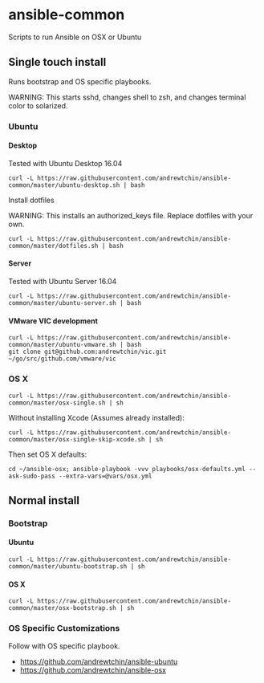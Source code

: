 # ansible-common

Scripts to run Ansible on OSX or Ubuntu

## Single touch install

Runs bootstrap and OS specific playbooks.


WARNING: This starts sshd, changes shell to zsh, and changes terminal color to solarized.

### Ubuntu

#### Desktop

Tested with Ubuntu Desktop 16.04

```
curl -L https://raw.githubusercontent.com/andrewtchin/ansible-common/master/ubuntu-desktop.sh | bash
```

Install dotfiles

WARNING: This installs an authorized_keys file. Replace dotfiles with your own.
```
curl -L https://raw.githubusercontent.com/andrewtchin/ansible-common/master/dotfiles.sh | bash
```

#### Server

Tested with Ubuntu Server 16.04

```
curl -L https://raw.githubusercontent.com/andrewtchin/ansible-common/master/ubuntu-server.sh | bash
```

#### VMware VIC development

```
curl -L https://raw.githubusercontent.com/andrewtchin/ansible-common/master/ubuntu-vmware.sh | bash
git clone git@github.com:andrewtchin/vic.git ~/go/src/github.com/vmware/vic
```

### OS X

```
curl -L https://raw.githubusercontent.com/andrewtchin/ansible-common/master/osx-single.sh | sh
```

Without installing Xcode (Assumes already installed):
```
curl -L https://raw.githubusercontent.com/andrewtchin/ansible-common/master/osx-single-skip-xcode.sh | sh
```

Then set OS X defaults:
```
cd ~/ansible-osx; ansible-playbook -vvv playbooks/osx-defaults.yml --ask-sudo-pass --extra-vars=@vars/osx.yml
```

## Normal install

### Bootstrap

#### Ubuntu

```
curl -L https://raw.githubusercontent.com/andrewtchin/ansible-common/master/ubuntu-bootstrap.sh | sh
```

#### OS X

```
curl -L https://raw.githubusercontent.com/andrewtchin/ansible-common/master/osx-bootstrap.sh | sh
```

### OS Specific Customizations

Follow with OS specific playbook.
* https://github.com/andrewtchin/ansible-ubuntu
* https://github.com/andrewtchin/ansible-osx
